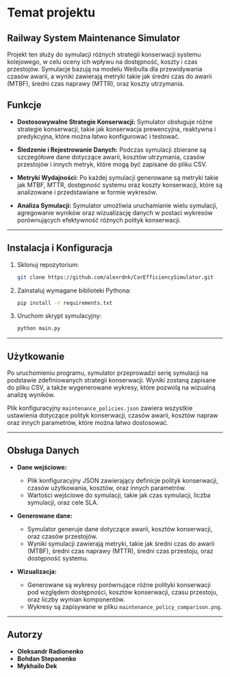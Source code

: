 # Temat projektu

## Railway System Maintenance Simulator

Projekt ten służy do symulacji różnych strategii konserwacji systemu kolejowego, w celu oceny ich wpływu na dostępność, koszty i czas przestojów. Symulacje bazują na modelu Weibulla dla przewidywania czasów awarii, a wyniki zawierają metryki takie jak średni czas do awarii (MTBF), średni czas naprawy (MTTR), oraz koszty utrzymania.

## Funkcje

- **Dostosowywalne Strategie Konserwacji:**
  Symulator obsługuje różne strategie konserwacji, takie jak konserwacja prewencyjna, reaktywna i predykcyjna, które można łatwo konfigurować i testować.
  
- **Śledzenie i Rejestrowanie Danych:**
  Podczas symulacji zbierane są szczegółowe dane dotyczące awarii, kosztów utrzymania, czasów przestojów i innych metryk, które mogą być zapisane do pliku CSV.

- **Metryki Wydajności:**
  Po każdej symulacji generowane są metryki takie jak MTBF, MTTR, dostępność systemu oraz koszty konserwacji, które są analizowane i przedstawiane w formie wykresów.

- **Analiza Symulacji:**
  Symulator umożliwia uruchamianie wielu symulacji, agregowanie wyników oraz wizualizację danych w postaci wykresów porównujących efektywność różnych polityk konserwacji.

---

## Instalacja i Konfiguracja

1. Sklonuj repozytorium:
    ```bash
    git clone https://github.com/alexrdnk/CarEfficiencySimulator.git
    ```

2. Zainstaluj wymagane biblioteki Pythona:
    ```bash
    pip install -r requirements.txt
    ```

3. Uruchom skrypt symulacyjny:
    ```bash
    python main.py
    ```

---

## Użytkowanie

Po uruchomieniu programu, symulator przeprowadzi serię symulacji na podstawie zdefiniowanych strategii konserwacji. Wyniki zostaną zapisane do pliku CSV, a także wygenerowane wykresy, które pozwolą na wizualną analizę wyników. 

Plik konfiguracyjny `maintenance_policies.json` zawiera wszystkie ustawienia dotyczące polityk konserwacji, czasów awarii, kosztów napraw oraz innych parametrów, które można łatwo dostosować.

---

## Obsługa Danych

- **Dane wejściowe:**
  - Plik konfiguracyjny JSON zawierający definicje polityk konserwacji, czasów użytkowania, kosztów, oraz innych parametrów.
  - Wartości wejściowe do symulacji, takie jak czas symulacji, liczba symulacji, oraz cele SLA.

- **Generowane dane:**
  - Symulator generuje dane dotyczące awarii, kosztów konserwacji, oraz czasów przestojów.
  - Wyniki symulacji zawierają metryki, takie jak średni czas do awarii (MTBF), średni czas naprawy (MTTR), średni czas przestoju, oraz dostępność systemu.

- **Wizualizacja:**
  - Generowane są wykresy porównujące różne polityki konserwacji pod względem dostępności, kosztów konserwacji, czasu przestoju, oraz liczby wymian komponentów.
  - Wykresy są zapisywane w pliku `maintenance_policy_comparison.png`.

---

## Autorzy

- **Oleksandr Radionenko**
- **Bohdan Stepanenko**
- **Mykhailo Dek**



